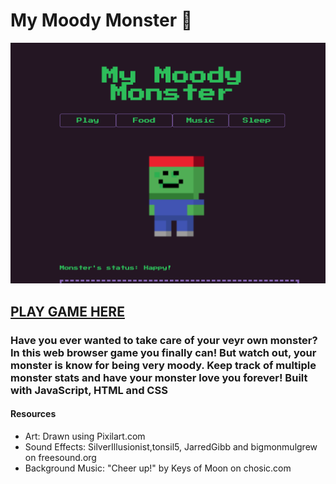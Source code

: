 # My Moody Monster 👹
![alt text](/Pictures/screenshot.png)
## [PLAY GAME HERE](https://mymoodymonster.netlify.app)

### Have you ever wanted to take care of your veyr own monster? In this web browser game you finally can! But watch out, your monster is know for being very moody. Keep track of multiple monster stats and have your monster love you forever! Built with JavaScript, HTML and CSS

#### Resources
- Art: Drawn using Pixilart.com
- Sound Effects: SilverIllusionist,tonsil5, JarredGibb and bigmonmulgrew on freesound.org
- Background Music: "Cheer up!" by Keys of Moon on chosic.com